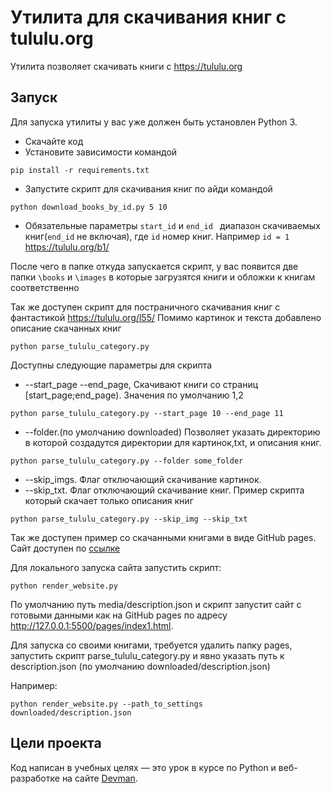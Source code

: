 # Утилита для скачивания книг с tululu.org

Утилита позволяет скачивать книги с https://tululu.org


## Запуск

Для запуска утилиты у вас уже должен быть установлен Python 3.

- Скачайте код
- Установите зависимости командой
```
pip install -r requirements.txt
```
- Запустите скрипт для скачивания книг по айди командой
```
python download_books_by_id.py 5 10
```
- Обязательные параметры `start_id` и `end_id ` диапазон скачиваемых книг(`end_id` не включая), где `id`
номер книг. Например `id = 1` https://tululu.org/b1/

После чего в папке откуда запускается скрипт, у вас появится две папки `\books` и `\images` в которые загрузятся
книги и обложки к книгам соответственно

Так же доступен  скрипт для постраничного скачивания книг с фантастикой
https://tululu.org/l55/
Помимо картинок и текста добавлено описание скачанных книг
```
python parse_tululu_category.py
```

Доступны следующие параметры для скрипта
- --start_page --end_page, Скачивают книги cо страниц [start_page;end_page).
Значения по умолчанию 1,2
```
python parse_tululu_category.py --start_page 10 --end_page 11
```
- --folder.(по умолчанию downloaded) Позволяет указать директорию в которой создадутся директории для картинок,txt, и описания книг.
```
python parse_tululu_category.py --folder some_folder
```
- --skip_imgs. Флаг отключающий скачивание картинок.
- --skip_txt. Флаг отключающий скачивание книг.
Пример скрипта который скачает только описания книг
```
python parse_tululu_category.py --skip_img --skip_txt
```


Так же доступен пример со скачанными книгами в виде GitHub pages.
Сайт доступен по [ссылке](https://fergoth.github.io/l3_parser/pages/index1.html)

Для локального запуска сайта запустить скрипт:
```commandline
python render_website.py 
```
По умолчанию путь media/description.json и скрипт запустит сайт с готовыми данными как на GitHub pages по адресу http://127.0.0.1:5500/pages/index1.html.

Для запуска со своими книгами, требуется удалить папку pages, запустить скрипт parse_tululu_category.py и явно указать путь к description.json (по умолчанию downloaded/description.json)

Например:
```commandline
python render_website.py --path_to_settings downloaded/description.json
```
## Цели проекта

Код написан в учебных целях — это урок в курсе по Python и веб-разработке на сайте [Devman](https://dvmn.org).
